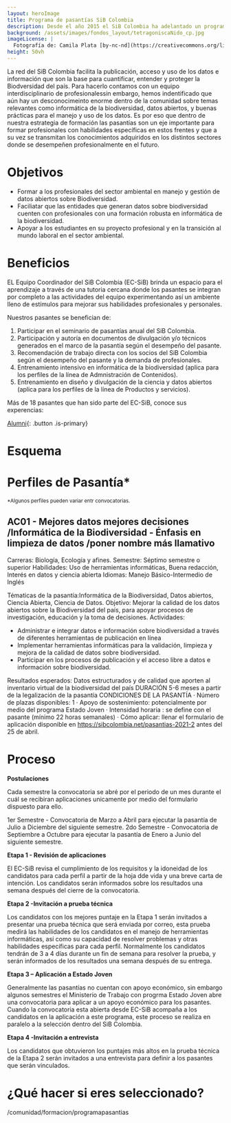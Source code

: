 ```yaml
---
layout: heroImage
title: Programa de pasantías SiB Colombia
description: Desde el año 2015 el SiB Colombia ha adelantado un programa de pasantías en sus diferentes líneas de trabajo.
background: /assets/images/fondos_layout/tetragoniscaNido_cp.jpg
imageLicense: |
  Fotografía de: Camila Plata [by-nc-nd](https://creativecommons.org/licenses/by-nc-nd/2.0/)  vía [Flickr](https://www.flickr.com/photos/camisilver/) 
height: 50vh
---
```


La red del SiB Colombia facilita la publicación, acceso y uso de los datos e información que son la base para cuantificar, entender y proteger la Biodversidad del país. Para hacerlo contamos con un equipo interdisciplinario de profesionalessin embargo, hemos indentificado que aún hay un desconocimeinto enorme dentro de la comunidad sobre temas relevantes como informática de la biodiversidad, datos abiertos, y buenas prácticas para el manejo y uso de los datos. Es por eso que dentro de nuestra estrategia de formación las pasantías son un eje importante para formar profesionales con habilidades específicas en estos frentes y que a su vez se transmitan los conocimientos adquiridos en los distintos sectores donde se desempeñen profesionalmente en el futuro.


# Objetivos

* Formar a los profesionales del sector ambiental en manejo y gestión de datos abiertos sobre Biodiversidad.
* Faciliatar que las entidades que generan datos  sobre biodiversidad cuenten con profesionales con una formación robusta en informática de la biodiversidad.
* Apoyar a los estudiantes en su proyecto profesional y en la transición al mundo laboral en el sector ambiental.


# Beneficios

EL Equipo Coordinador del SiB Colombia (EC-SiB) brinda un espacio para el aprendizaje a través de una tutoria cercana donde los pasantes se integran por completo a las actividades del equipo experimentando así un ambiente lleno de estímulos para mejorar sus habilidades profesionales y personales.

Nuestros pasantes se benefician de:

1. Participar en el seminario de pasantías anual del SiB Colombia.
2. Participación y autoría en documentos de divulgación y/o técnicos generados en el marco de la pasantía según el desempeño del pasante.
3. Recomendación de trabajo directa con los socios del SiB Colombia según el desempeño del pasante y la demanda de profesionales.
4. Entrenamiento intensivo en informática de la biodiversidad (aplica para los perfiles de la línea de Admnistración de Contenidos).
5. Entrenamiento en diseño y divulgación de la ciencia y datos abiertos (aplica para los perfiles de la línea de Productos y servicios).

Más de 18 pasantes que han sido parte del EC-SiB, conoce sus experencias:

[Alumni](/comunidad/formacion/alumni){: .button .is-primary}

# Esquema

# Perfiles de Pasantía*
<sub>*Algunos perfiles pueden variar entr convocatorias.</sub>

## AC01 - Mejores datos mejores decisiones /Informática de la Biodiversidad - Énfasis en limpieza de datos /poner nombre más llamativo

Carreras: Biología, Ecología y afines.
Semestre: Séptimo semestre o superior
Habilidades: Uso de herramientas informáticas, Buena redacción, Interés en datos y ciencia abierta
Idiomas: Manejo Básico-Intermedio de Inglés

Tématicas de la pasantía:Informática de la Biodiversidad, Datos abiertos, Ciencia Abierta, Ciencia de Datos.
Objetivo: Mejorar la calidad de los datos abiertos sobre la Biodiversidad del país, para apoyar procesos de investigación, educación y la toma de decisiones.
Actividades:
- Administrar e integrar datos e información sobre biodiversidad a través de diferentes herramientas de publicación en línea
- Implementar herramientas informáticas para la validación, limpieza y mejora de la calidad de datos sobre biodiversidad. 
- Participar en los procesos de publicación y el acceso libre a datos e información sobre biodiversidad.


Resultados esperados: Datos estructurados y de calidad que aporten al inventario virtual de la biodiversidad del país
DURACIÓN
5-6 meses a partir de la legalización de la pasantía
CONDICIONES DE LA PASANTÍA
· Número de plazas disponibles: 1
· Apoyo de sostenimiento: potencialmente por medio del programa Estado Joven
· Intensidad horaria : se define con el pasante (mínimo 22 horas semanales)
· Cómo aplicar: llenar el formulario de aplicación disponible en https://sibcolombia.net/pasantias-2021-2 antes del 25 de abril.



# Proceso

**Postulaciones**

  Cada semestre la convocatoria se abré por el periodo de un mes durante el cuál se recibiran aplicaciones unicamente por medio del formulario dispuesto para ello.
  
  1er Semestre -  Convocatoria de Marzo a Abril para ejecutar la pasantía de Julio a Diciembre del siguiente semestre.
  2do Semestre -  Convocatoria de Septiembre a Octubre para ejecutar la pasantía de Enero a Junio del siguiente semestre.

**Etapa 1 - Revisión de aplicaciones**

  El EC-SiB revisa el cumplimiento de los requisitos y la idoneidad de los candidatos para cada perfil a partir de la hoja dde vida y una breve carta de intención. 
  Los candidatos serán informados sobre los resultados una semana después del cierre de la convocatoria.
  
**Etapa 2 -Invitación a prueba técnica** 

  Los candidatos  con los mejores puntaje en la Etapa 1 serán invitados a presentar una prueba técnica que será enviada por correo, esta prueba medirá las
  habilidades de los candidatos en el manejo de herramientas informáticas, así como su capacidad de resolver problemas y otras habilidades específicas para cada
  perfil. 
  Normalmente los candidatos tendrán de 3 a 4 días durante un fin de semana para resolver la prueba, y serán informados de los resultados una semana después de su entrega. 

**Etapa 3 – Aplicación a Estado Joven**

 Generalmente las pasantías no cuentan con apoyo económico, sin embargo algunos semestres el Ministerio de Trabajo con progrma Estado Joven abre una convocatoria para aplicar a un apoyo económico para los pasantes.
 Cuando la convocatoria esta abierta desde EC-SiB acompaña a los candidatos en la aplicación a este programa, este proceso se realiza en paralelo a la selección dentro del SiB Colombia.

**Etapa 4 -Invitación a entrevista** 

  Los candidatos que obtuvieron los puntajes más altos en la prueba técnica de la Etapa 2 serán invitados a una entrevista para definir a los pasantes que serán vinculados.
  

# ¿Qué hacer si eres seleccionado?



/comunidad/formacion/programapasantias
